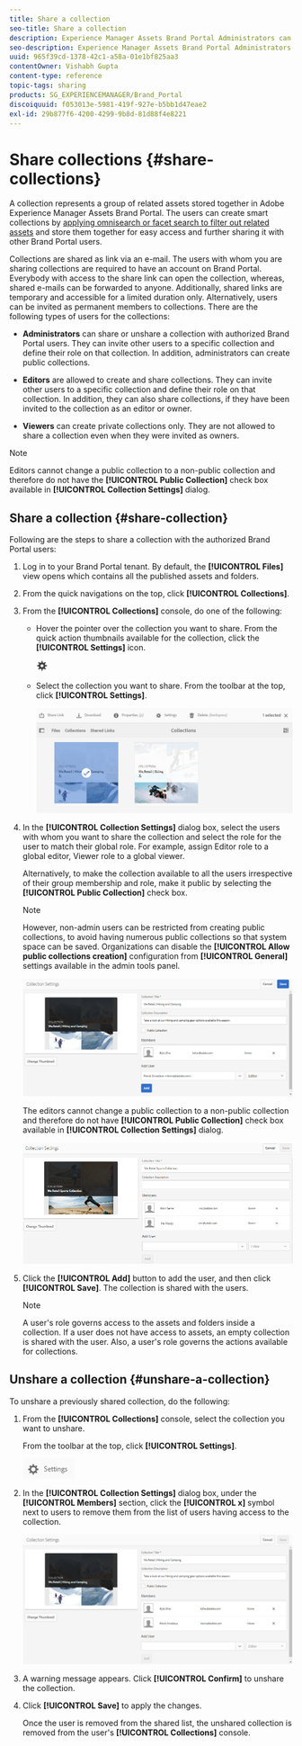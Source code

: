 ```yaml
---
title: Share a collection
seo-title: Share a collection
description: Experience Manager Assets Brand Portal Administrators can share and unshare a collection or a smart collection with authorized users. Editors can view and share only the collections created by them, shared with them, and public collections.
seo-description: Experience Manager Assets Brand Portal Administrators can share and unshare a collection or a smart collection with authorized users. Editors can view and share only the collections created by them, shared with them, and public collections.
uuid: 965f39cd-1378-42c1-a58a-01e1bf825aa3
contentOwner: Vishabh Gupta
content-type: reference
topic-tags: sharing
products: SG_EXPERIENCEMANAGER/Brand_Portal
discoiquuid: f053013e-5981-419f-927e-b5bb1d47eae2
exl-id: 29b877f6-4200-4299-9b8d-81d88f4e8221
---
```

# Share collections {#share-collections}

A collection represents a group of related assets stored together in Adobe Experience Manager Assets Brand Portal. The users can create smart collections by [applying omnisearch or facet search to filter out related assets](brand-portal-searching.md) and store them together for easy access and further sharing it with other Brand Portal users. 

 <!--The administrators can share and unshare a collection with the authorized Brand Portal users. Editors and viewers can view and share the collections created by them, shared with them, and public collections.-->

Collections are shared as link via an e-mail. The users with whom you are sharing collections are required to have an account on Brand Portal. Everybody with access to the share link can open the collection, whereas, shared e-mails can be forwarded to anyone. Additionally, shared links are temporary and accessible for a limited duration only. Alternatively, users can be invited as permanent members to collections. There are the following types of users for the collections:

* **Administrators** can share or unshare a collection with authorized Brand Portal users. They can invite other users to a specific collection and define their role on that collection. In addition, administrators can create public collections.

* **Editors** are allowed to create and share collections. They can invite other users to a specific collection and define their role on that collection. In addition, they can also share collections, if they have been invited to the collection as an editor or owner.

* **Viewers** can create private collections only. They are not allowed to share a collection even when they were invited as owners.

>[!NOTE]
>
>Editors cannot change a public collection to a non-public collection and therefore do not have the **[!UICONTROL Public Collection]** check box available in **[!UICONTROL Collection Settings]** dialog.

## Share a collection {#share-collection}

Following are the steps to share a collection with the authorized Brand Portal users:

1. Log in to your Brand Portal tenant. By default, the **[!UICONTROL Files]** view opens which contains all the published assets and folders. 

1. From the quick navigations on the top, click **[!UICONTROL Collections]**. 

1. From the **[!UICONTROL Collections]** console, do one of the following:

   * Hover the pointer over the collection you want to share. From the quick action thumbnails available for the collection, click the **[!UICONTROL Settings]** icon.

     ![](assets/settings-icon.png)

   * Select the collection you want to share. From the toolbar at the top, click **[!UICONTROL Settings]**.
    
     ![](assets/collection-console.png)

1. In the **[!UICONTROL Collection Settings]** dialog box, select the users with whom you want to share the collection and select the role for the user to match their global role. For example, assign Editor role to a global editor, Viewer role to a global viewer.

   Alternatively, to make the collection available to all the users irrespective of their group membership and role, make it public by selecting the **[!UICONTROL Public Collection]** check box.

   >[!NOTE]
   >
   >However, non-admin users can be restricted from creating public collections, to avoid having numerous public collections so that system space can be saved. Organizations can disable the **[!UICONTROL Allow public collections creation]** configuration from **[!UICONTROL General]** settings available in the admin tools panel.

   ![](assets/collection_sharingadduser.png)

   The editors cannot change a public collection to a non-public collection and therefore do not have **[!UICONTROL Public Collection]** check box available in **[!UICONTROL Collection Settings]** dialog.

   ![](assets/collection-setting-editor.png)

1. Click the **[!UICONTROL Add]** button to add the user, and then click **[!UICONTROL Save]**. The collection is shared with the users.

   >[!NOTE]
   >
   >A user's role governs access to the assets and folders inside a collection. If a user does not have access to assets, an empty collection is shared with the user. Also, a user's role governs the actions available for collections.

## Unshare a collection {#unshare-a-collection}

To unshare a previously shared collection, do the following:

1. From the **[!UICONTROL Collections]** console, select the collection you want to unshare.

   From the toolbar at the top, click **[!UICONTROL Settings]**.

   ![](assets/collection_settings.png)

1. In the **[!UICONTROL Collection Settings]** dialog box, under the **[!UICONTROL Members]** section, click the **[!UICONTROL x]** symbol next to users to remove them from the list of users having access to the collection.

   ![](assets/unshare_collection.png)

1. A warning message appears. Click **[!UICONTROL Confirm]** to unshare the collection.

1. Click **[!UICONTROL Save]** to apply the changes.

   Once the user is removed from the shared list, the unshared collection is removed from the user's **[!UICONTROL Collections]** console.

<!--
1. Click the overlay icon on the left, and choose **[!UICONTROL Navigation]**.

   ![](assets/contenttree-1.png)

1. From the siderail on the left, click **[!UICONTROL Collections]**.

   ![](assets/access_collections.png)

1. From the **[!UICONTROL Collections]** console, do one of the following:

    * Hover the pointer over the collection you want to share. From the quick action thumbnails available for the collection, click the **[!UICONTROL Settings]** icon.

   ![](assets/settings_thumbnail.png)

    * Select the collection you want to share. From the toolbar at the top, click **[!UICONTROL Settings]**.
    
   ![](assets/collection-sharing.png)

1. In the [!UICONTROL Collection Settings] dialog box, select the users or groups with whom you want to share the collection and select the role for a user or a group to match their global role. For example, assign the Editor role to a global editor, the Viewer role to a global viewer.

   Alternatively, to make the collection available to all users irrespective of their group membership and role, make it public by selecting the **[!UICONTROL Public Collection]** check-box.

   >[!NOTE]
   >
   >However, non-admin users can be restricted from creating public collections, to avoid having numerous public collections so that system space can be saved. Organizations can disable the **[!UICONTROL Allow public collections creation]** configuration from [!UICONTROL General] settings available in admin tools panel.

   ![](assets/collection_sharingadduser.png)

   Editors cannot change a public collection to a non-public collection and, therefore, do not have **[!UICONTROL Public Collection]** check-box available in **[!UICONTROL Collection Settings]** dialog.

   ![](assets/collection-setting-editor.png)

1. Select **[!UICONTROL Add]**, and then **[!UICONTROL Save]**. The collection is shared with the chosen users.

   >[!NOTE]
   >
   >A user's role governs access to the assets and folders inside a collection. If a user does not have access to assets, an empty collection is shared with the user. Also, a user's role governs the actions available for collections.

## Unshare a collection {#unshare-a-collection}

To unshare a previously shared collection, do the following:

1. From the **[!UICONTROL Collections]** console, select the collection you want to unshare.

   In the toolbar, click **[!UICONTROL Settings]**.

   ![](assets/collection_settings.png)

1. On the **[!UICONTROL Collection Settings]** dialog box, under **[!UICONTROL Members]**, click the **[!UICONTROL x]** symbol next to users or groups to remove them from the list of users you shared the collection with.

   ![](assets/unshare_collection.png)

1. In the warning message box, click **[!UICONTROL Confirm]** to confirm unshare.

   Click **[!UICONTROL Save]**.

1. Log in to Brand Portal with the credentials of the user you removed from the shared list. The collection is removed from the **[!UICONTROL Collections]** console.
-->
